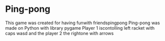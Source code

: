 # Ping-pong
This game was created for having funwith friendspingpong
Ping-pong was made on Python  with library  pygame Player 1 iscontolling  left racket with caps wasd and the player 2 the rightone with  arrows

